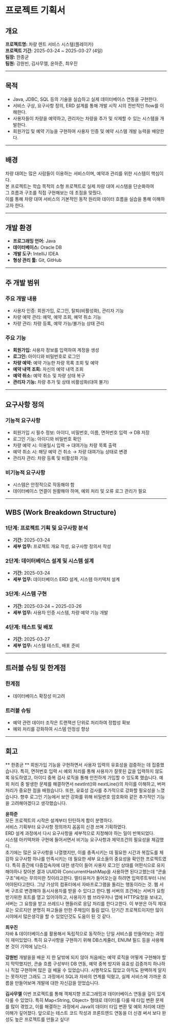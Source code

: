 # 프로젝트 기획서

## 개요  
**프로젝트명:** 차량 렌트 서비스 시스템(플레이카)  
**프로젝트 기간:** 2025-03-24 ~ 2025-03-27 (4일)  
**팀장:** 한종균  
**팀원:** 강원빈, 김사무엘, 윤하준, 최우진  

---

## 목적

- Java, JDBC, SQL 등의 기술을 실습하고 실제 데이터베이스 연동을 구현한다.
- 서비스 구상, 요구사항 정의, ERD 설계를 통해 개발 시작 시의 전반적인 flow를 이해한다.
- 사용자들이 차량을 예약하고, 관리자는 차량을 추가 및 삭제할 수 있는 시스템을 개발한다.
- 회원가입 및 예약 기능을 구현하여 사용자 인증 및 예약 시스템 개발 능력을 배양한다.

---

## 배경

차량 대여는 많은 사람들이 이용하는 서비스이며, 예약과 관리를 위한 시스템이 핵심이다.  
본 프로젝트는 학습 목적의 소형 프로젝트로 실제 차량 대여 시스템을 단순화하여  
그 흐름과 구조를 직접 구현해보는 데 초점을 맞췄다.  
이를 통해 차량 대여 서비스의 기본적인 동작 원리와 데이터 흐름을 실습을 통해 이해하고자 한다.

---

## 개발 환경

- **프로그래밍 언어:** Java  
- **데이터베이스:** Oracle DB  
- **개발 도구:** IntelliJ IDEA  
- **형상 관리 툴:** Git, GitHub  

---

## 주 개발 범위

### 주요 개발 내용

- 사용자 인증: 회원가입, 로그인, 탈퇴(비활성화), 관리자 기능
- 차량 예약 관리: 예약, 예약 조회, 예약 취소 기능
- 차량 관리: 차량 등록, 예약 가능/불가능 상태 관리

### 주요 기능

- **회원가입:** 사용자 정보를 입력하여 계정을 생성
- **로그인:** 아이디와 비밀번호로 로그인
- **차량 예약:** 예약 가능한 차량 목록 조회 및 예약
- **예약 내역 조회:** 자신의 예약 내역 조회
- **예약 취소:** 예약 취소 및 차량 상태 복구
- **관리자 기능:** 차량 추가 및 상태 비활성화(대여 불가)

---

## 요구사항 정의

### 기능적 요구사항

- 회원가입 시 필수 정보: 아이디, 비밀번호, 이름, 면허번호 입력 → DB 저장
- 로그인 기능: 아이디와 비밀번호 확인
- 차량 예약 시: 이용일시 입력 → 대여가능 차량 목록 출력
- 예약 취소 시: 해당 예약 건 취소 → 차량 대여가능 상태로 변경
- 관리자 관리: 차량 등록 및 비활성화 기능

### 비기능적 요구사항

- 시스템은 안정적으로 작동해야 함
- 데이터베이스 연결이 원활해야 하며, 예외 처리 및 오류 로그 관리가 필요

---

## WBS (Work Breakdown Structure)

### 1단계: 프로젝트 기획 및 요구사항 분석  
- **기간:** 2025-03-24  
- **세부 업무:** 프로젝트 개요 작성, 요구사항 정의서 작성  

### 2단계: 데이터베이스 설계 및 시스템 설계  
- **기간:** 2025-03-24  
- **세부 업무:** 데이터베이스 ERD 설계, 시스템 아키텍처 설계  

### 3단계: 시스템 구현  
- **기간:** 2025-03-24 ~ 2025-03-26  
- **세부 업무:** 사용자 인증 시스템, 차량 예약 기능 개발  

### 4단계: 테스트 및 배포  
- **기간:** 2025-03-27  
- **세부 업무:** 시스템 테스트, 배포 준비  

---

## 트러블 슈팅 및 한계점

### 한계점

- 데이터베이스 확장성 미고려

### 트러블 슈팅

- 예약 관련 데이터 조작은 트랜잭션 단위로 처리하여 정합성 확보
- 예외 처리를 강화하여 시스템 안정성 향상

---

## 회고

** 한종균 **
회원가입 기능을 구현하면서 사용자 입력의 유효성을 검증하는 데 집중했습니다. 특히, 면허번호 입력 시 예외 처리를 통해 사용자가 잘못된 값을 입력하지 않도록 유도하였고, 아이디 중복 검사 로직을 통해 안전하게 가입할 수 있도록 했습니다. 예외 처리 중 발생한 문제를 해결하면서 nextInt()와 nextLine()의 차이를 이해하고, 버퍼 처리가 중요한 점을 배웠습니다. 또한, 유효성 검사를 추가적으로 강화할 필요성을 느꼈습니다. 향후 로그인 기능에서 보안 강화를 위해 비밀번호 암호화와 같은 추가적인 기능을 고려해야겠다고 생각했습니다.


**윤하준**  
모든 프로젝트의 시작은 설계부터 탄탄하게 함이 분명하다.  
서비스 기획부터 요구사항 정의까지 꼼꼼히 신경 쓰며 기획하였다.  
ERD 설계 과정에서 다시 요구사항을 세부적으로 지정해야 하는 일이 반복되었다.  
시스템 아키텍처와 구현에 들어서면서 비기능 요구사항과 제약조건의 필요성을 체감했다.  
초기에는 많은 요구사항을 나열했지만, 이를 충족시키는 데 필요한 시간과 복잡도를 체감하 
요구사항 하나를 만족시키는 데 필요한 세부 요소들의 중요성을 확인한 프로젝트였다.
특히 중간에 다중접속자에 대한 생각이 들어 사용자 로그인 상태를 어떤식으로 유지해야하나 찾아본 결과 UUID와 ConcurrentHashMap을 사용하면 된다고했는데 “콘솔 구조”에서는 무의미한 짓이라고한다. 멀티유저가 들어오는걸 하려면 입력루트부터 나뉘어야된다고한다.
그냥 가상의 컴퓨터에서 자바프로그램을 돌리는 행동이라는 것. 웹 서버 구조로 변경해야 동시사용자를 받을 수 있다고 한다.웹 서버의 조건에는 서버가 요청받기위한 포트를 열고 있어야하고, 사용자가 웹 브라우저나 앱에 HTTP요청을 보내고, 서버는 그 요청을 받고 쓰레드나 핸들러로 응답 처리를 한다고한다. 이 부분은 아직 제대로는 모르지만 분명히 파고들을 만한 주제임이 틀림 없다. 단기간 프로젝트이지만 많이 시야에서 많은생각을 할 수 있었던것도 도움이 된 것 같다.


**최우진**  
자바 & 데이터베이스를 활용해서  독립적으로 동작하는 단일 서비스를 만들어보는 과정이 재미있었다. 특히 요구사항을 구현하기 위해 DB스케쥴러, ENUM 필드 등을 사용해본 것이 기억에 남는다. 



**강원빈**
개발을을 배운 지 한 달밖에 되지 않아 처음에는 예약 로직을 어떻게 구현해야 할지 막막했지만, 콘솔 흐름 구성부터 DB 연동, 예약 중복 방지와 유효성 검증까지 하나하나 직접 구현하며 많은 걸 배울 수 있었습니다. 시행착오도 많았고 아직도 완벽하게 알지는 못하지만 그래도  그 과정에서 SQL과 자바의 연계를 익혔고, 실제 서비스에 가까운 흐름을 만들어보며 개발에 대한 자신감을 얻었습니다.


**김사무엘** 
이번 프로젝트를 통해 객체지향 프로그래밍과 데이터베이스 연동을 깊이 있게 다룰 수 있었다. 특히 Map<String, Object> 형태로 데이터를 다룰 때 타입 변환 문제를 많이 겪었고, 이를 해결하는 과정에서 Java의 데이터 타입 변환 및 예외 처리에 대한 이해가 깊어졌다. 앞으로는 테스트 코드 작성과 프론트엔드 연동을 더 신경 써서 보다 완성도 높은 프로젝트를 만들고 싶다! 


